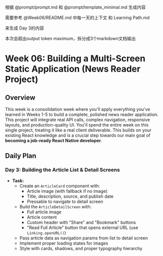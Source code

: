 根据 @prompt/prompt.md 和 @prompt/template_minimal.md 生成内容 

需要参考 @Week06/README.md 中每一天的上下文 和 Learning Path.md

来生成 Day 3的内容

本次会超出output token maximum，拆分成3个markdown文档输出

# Week 06: Building a Multi-Screen Static Application (News Reader Project)

## Overview

This week is a consolidation week where you'll apply everything you've learned in Weeks 1-5 to build a complete, polished news reader application. This project will integrate real API calls, complex navigation, responsive layouts, and production-quality UI. You'll spend the entire week on this single project, treating it like a real client deliverable. This builds on your existing React knowledge and is a crucial step towards our main goal of **becoming a job-ready React Native developer**.

## Daily Plan

### Day 3: Building the Article List & Detail Screens
*   **Task:**
    - Create an `ArticleCard` component with:
      - Article image (with fallback if no image)
      - Title, description, source, and publish date
      - Pressable to navigate to detail screen
    - Build the `ArticleDetailScreen` with:
      - Full article image
      - Article content
      - Custom header with "Share" and "Bookmark" buttons
      - "Read Full Article" button that opens external URL (use `Linking.openURL()`)
    - Pass article data as navigation params from list to detail screen
    - Implement proper loading states for images
    - Style with cards, shadows, and proper typography hierarchy